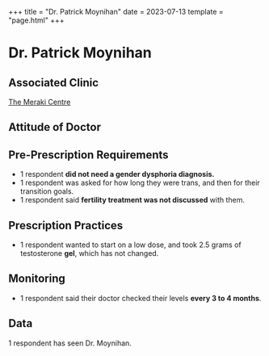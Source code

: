 +++
title = "Dr. Patrick Moynihan"
date = 2023-07-13
template = "page.html"
+++

# Dr. Patrick Moynihan
## Associated Clinic
[The Meraki Centre](@\clinics\meraki.md)
## Attitude of Doctor
## Pre-Prescription Requirements
* 1 respondent **did not need a gender dysphoria diagnosis.**
* 1 respondent was asked for how long they were trans, and then for their transition goals.
* 1 respondent said <strong>fertility treatment was not discussed</strong> with them.
## Prescription Practices
* 1 respondent wanted to start on a low dose, and took 2.5 grams of testosterone **gel**, which has not changed.
## Monitoring
* 1 respondent said their doctor checked their levels <strong>every 3 to 4 months</strong>.
## Data
 1 respondent has seen Dr. Moynihan. 
